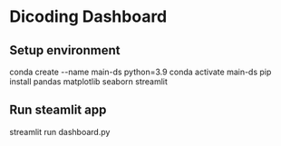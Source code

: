 # Dicoding Dashboard 
## Setup environment
conda create --name main-ds python=3.9
conda activate main-ds
pip install pandas matplotlib seaborn streamlit 

## Run steamlit app
streamlit run dashboard.py
